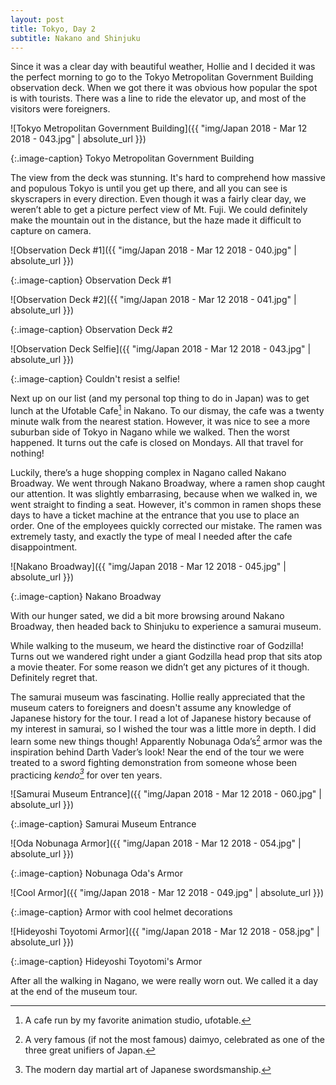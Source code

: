 ```yaml
---
layout: post
title: Tokyo, Day 2
subtitle: Nakano and Shinjuku
---
```


Since it was a clear day with beautiful weather, Hollie and I decided it was the perfect morning to go to the Tokyo Metropolitan Government Building observation deck. When we got there it was obvious how popular the spot is with tourists. There was a line to ride the elevator up, and most of the visitors were foreigners.

![Tokyo Metropolitan Government Building]({{ "img/Japan 2018 - Mar 12 2018 - 043.jpg" | absolute_url }})

{:.image-caption}
Tokyo Metropolitan Government Building

The view from the deck was stunning. It's hard to comprehend how massive and populous Tokyo is until you get up there, and all you can see is skyscrapers in every direction. Even though it was a fairly clear day, we weren’t able to get a picture perfect view of Mt. Fuji. We could definitely make the mountain out in the distance, but the haze made it difficult to capture on camera.

![Observation Deck #1]({{ "img/Japan 2018 - Mar 12 2018 - 040.jpg" | absolute_url }})

{:.image-caption}
Observation Deck #1

![Observation Deck #2]({{ "img/Japan 2018 - Mar 12 2018 - 041.jpg" | absolute_url }})

{:.image-caption}
Observation Deck #2

![Observation Deck Selfie]({{ "img/Japan 2018 - Mar 12 2018 - 043.jpg" | absolute_url }})

{:.image-caption}
Couldn't resist a selfie!

Next up on our list (and my personal top thing to do in Japan) was to get lunch at the Ufotable Cafe[^1] in Nakano. To our dismay, the cafe was a twenty minute walk from the nearest station. However, it was nice to see a more suburban side of Tokyo in Nagano while we walked. Then the worst happened. It turns out the cafe is closed on Mondays. All that travel for nothing!

Luckily, there’s a huge shopping complex in Nagano called Nakano Broadway. We went through Nakano Broadway, where a ramen shop caught our attention. It was slightly embarrasing, because when we walked in, we went straight to finding a seat. However, it's common in ramen shops these days to have a ticket machine at the entrance that you use to place an order. One of the employees quickly corrected our mistake. The ramen was extremely tasty, and exactly the type of meal I needed after the cafe disappointment.

![Nakano Broadway]({{ "img/Japan 2018 - Mar 12 2018 - 045.jpg" | absolute_url }})

{:.image-caption}
Nakano Broadway

With our hunger sated, we did a bit more browsing around Nakano Broadway, then headed back to Shinjuku to experience a samurai museum.

While walking to the museum, we heard the distinctive roar of Godzilla! Turns out we wandered right under a giant Godzilla head prop that sits atop a movie theater. For some reason we didn’t get any pictures of it though. Definitely regret that.

The samurai museum was fascinating. Hollie really appreciated that the museum caters to foreigners and doesn't assume any knowledge of Japanese history for the tour. I read a lot of Japanese history because of my interest in samurai, so I wished the tour was a little more in depth. I did learn some new things though! Apparently Nobunaga Oda’s[^2] armor was the inspiration behind Darth Vader’s look! Near the end of the tour we were treated to a sword fighting demonstration from someone whose been practicing _kendo[^3]_ for over ten years.

![Samurai Museum Entrance]({{ "img/Japan 2018 - Mar 12 2018 - 060.jpg" | absolute_url }})

{:.image-caption}
Samurai Museum Entrance

![Oda Nobunaga Armor]({{ "img/Japan 2018 - Mar 12 2018 - 054.jpg" | absolute_url }})

{:.image-caption}
Nobunaga Oda's Armor

![Cool Armor]({{ "img/Japan 2018 - Mar 12 2018 - 049.jpg" | absolute_url }})

{:.image-caption}
Armor with cool helmet decorations

![Hideyoshi Toyotomi Armor]({{ "img/Japan 2018 - Mar 12 2018 - 058.jpg" | absolute_url }})

{:.image-caption}
Hideyoshi Toyotomi's Armor

After all the walking in Nagano, we were really worn out. We called it a day at the end of the museum tour.

[^1]: A cafe run by my favorite animation studio, ufotable.
[^2]: A very famous (if not the most famous) daimyo, celebrated as one of the three great unifiers of Japan.
[^3]: The modern day martial art of Japanese swordsmanship.